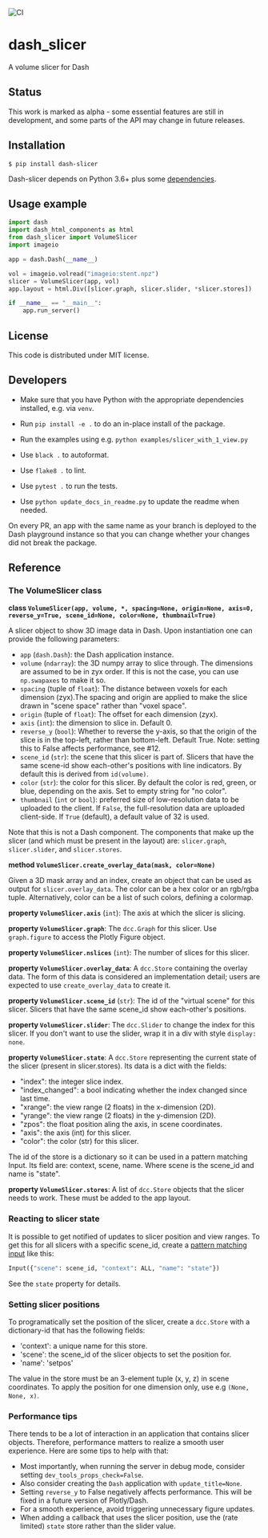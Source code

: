 ![CI](https://github.com/pygfx/wgpu-py/workflows/CI/badge.svg)

# dash_slicer

A volume slicer for Dash


## Status

This work is marked as alpha - some essential features are still in
development, and some parts of the API may change in future releases.


## Installation

```
$ pip install dash-slicer
```

Dash-slicer depends on Python 3.6+ plus some [dependencies](requirements.txt).


## Usage example

```py
import dash
import dash_html_components as html
from dash_slicer import VolumeSlicer
import imageio

app = dash.Dash(__name__)

vol = imageio.volread("imageio:stent.npz")
slicer = VolumeSlicer(app, vol)
app.layout = html.Div([slicer.graph, slicer.slider, *slicer.stores])

if __name__ == "__main__":
    app.run_server()
```


## License

This code is distributed under MIT license.


## Developers


* Make sure that you have Python with the appropriate dependencies installed, e.g. via `venv`.
* Run `pip install -e .` to do an in-place install of the package.
* Run the examples using e.g. `python examples/slicer_with_1_view.py`

* Use `black .` to autoformat.
* Use `flake8 .` to lint.
* Use `pytest .` to run the tests.
* Use `python update_docs_in_readme.py` to update the readme when needed.

On every PR, an app with the same name as your branch is deployed to the Dash
playground instance so that you can change whether your changes did not break
the package.


## Reference

### The VolumeSlicer class

**class `VolumeSlicer(app, volume, *, spacing=None, origin=None, axis=0, reverse_y=True, scene_id=None, color=None, thumbnail=True)`**

A slicer object to show 3D image data in Dash. Upon
instantiation one can provide the following parameters:

* `app` (`dash.Dash`): the Dash application instance.
* `volume` (`ndarray`): the 3D numpy array to slice through. The dimensions
  are assumed to be in zyx order. If this is not the case, you can
  use `np.swapaxes` to make it so.
* `spacing` (tuple of `float`): The distance between voxels for each
  dimension (zyx).The spacing and origin are applied to make the slice
  drawn in "scene space" rather than "voxel space".
* `origin` (tuple of `float`): The offset for each dimension (zyx).
* `axis` (`int`): the dimension to slice in. Default 0.
* `reverse_y` (`bool`): Whether to reverse the y-axis, so that the origin of
  the slice is in the top-left, rather than bottom-left. Default True.
  Note: setting this to False affects performance, see #12.
* `scene_id` (`str`): the scene that this slicer is part of. Slicers
  that have the same scene-id show each-other's positions with
  line indicators. By default this is derived from `id(volume)`.
* `color` (`str`): the color for this slicer. By default the color is
  red, green, or blue, depending on the axis. Set to empty string
  for "no color".
* `thumbnail` (`int` or `bool`): preferred size of low-resolution data to be
  uploaded to the client. If `False`, the full-resolution data are
  uploaded client-side. If `True` (default), a default value of 32 is
  used.

Note that this is not a Dash component. The components that make
up the slicer (and which must be present in the layout) are:
`slicer.graph`, `slicer.slider`, and `slicer.stores`.

**method `VolumeSlicer.create_overlay_data(mask, color=None)`**

Given a 3D mask array and an index, create an object that
can be used as output for `slicer.overlay_data`. The color
can be a hex color or an rgb/rgba tuple. Alternatively, color
can be a list of such colors, defining a colormap.

**property `VolumeSlicer.axis`** (`int`): The axis at which the slicer is slicing.

**property `VolumeSlicer.graph`**: The `dcc.Graph` for this slicer. Use `graph.figure` to access the
Plotly Figure object.

**property `VolumeSlicer.nslices`** (`int`): The number of slices for this slicer.

**property `VolumeSlicer.overlay_data`**: A `dcc.Store` containing the overlay data. The form of this
data is considered an implementation detail; users are expected to use
`create_overlay_data` to create it.

**property `VolumeSlicer.scene_id`** (`str`): The id of the "virtual scene" for this slicer. Slicers that have
the same scene_id show each-other's positions.

**property `VolumeSlicer.slider`**: The `dcc.Slider` to change the index for this slicer. If you
don't want to use the slider, wrap it in a div with style
`display: none`.

**property `VolumeSlicer.state`**: A `dcc.Store` representing the current state of the slicer (present
in slicer.stores). Its data is a dict with the fields:

* "index": the integer slice index.
* "index_changed": a bool indicating whether the index changed since last time.
* "xrange": the view range (2 floats) in the x-dimension (2D).
* "yrange": the view range (2 floats) in the y-dimension (2D).
* "zpos": the float position aling the axis, in scene coordinates.
* "axis": the axis (int) for this slicer.
* "color": the color (str) for this slicer.

The id of the store is a dictionary so it can be used in a
pattern matching Input. Its field are: context, scene, name.
Where scene is the scene_id and name is "state".

**property `VolumeSlicer.stores`**: A list of `dcc.Store` objects that the slicer needs to work.
These must be added to the app layout.



### Reacting to slicer state

It is possible to get notified of updates to slicer position and
view ranges. To get this for all slicers with a specific scene_id, create
a [pattern matching input](https://dash.plotly.com/pattern-matching-callbacks)
like this:
```py
Input({"scene": scene_id, "context": ALL, "name": "state"})
```

See the `state` property for details.


### Setting slicer positions

To programatically set the position of the slicer, create a `dcc.Store` with
a dictionary-id that has the following fields:

* 'context': a unique name for this store.
* 'scene': the scene_id of the slicer objects to set the position for.
* 'name': 'setpos'

The value in the store must be an 3-element tuple (x, y, z) in scene coordinates.
To apply the position for one dimension only, use e.g `(None, None, x)`.


### Performance tips

There tends to be a lot of interaction in an application that contains
slicer objects. Therefore, performance matters to realize a smooth user
experience. Here are some tips to help with that:

* Most importantly, when running the server in debug mode, consider setting
  `dev_tools_props_check=False`.
* Also consider creating the `Dash` application with `update_title=None`.
* Setting `reverse_y` to False negatively affects performance. This will be
  fixed in a future version of Plotly/Dash.
* For a smooth experience, avoid triggering unnecessary figure updates.
* When adding a callback that uses the slicer position, use the (rate limited)
  `state` store rather than the slider value.

